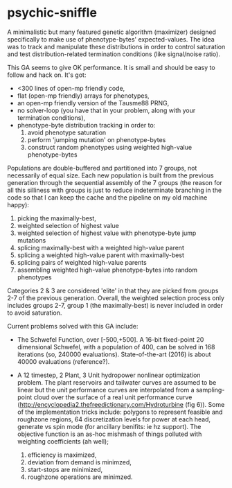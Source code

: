 # psychic-sniffle

A minimalistic but many featured genetic algorithm (maximizer) designed specifically to make use of phenotype-bytes' expected-values. The idea was to track and manipulate these distributions in order to control saturation and test distribution-related termination conditions (like signal/noise ratio).
 
 This GA seems to give OK performance. It is small and should be easy to follow and hack on. It's got:
* <300 lines of open-mp friendly code,
* flat (open-mp friendly) arrays for phenotypes,
* an open-mp friendly version of the Tausme88 PRNG,
* no solver-loop (you have that in your problem, along with your termination conditions),
* phenotype-byte distribution tracking in order to:
  1. avoid phenotype saturation
  2. perform 'jumping mutation' on phenotype-bytes
  3. construct random phenotypes using weighted high-value phenotype-bytes 

Populations are double-buffered and partitioned into 7 groups, not necessarily of equal size. Each new population is built from the previous generation through the sequential assembly of the 7 groups (the reason for all this silliness with groups is just to reduce indeterminate branching in the code so that I can keep the cache and the pipeline on my old machine happy):
 1. picking the maximally-best,
 2. weighted selection of highest value
 3. weighted selection of highest value with phenotype-byte jump mutations
 4. splicing maximally-best with a weighted high-value parent
 5. splicing a weighted high-value parent with maximally-best
 6. splicing pairs of weighted high-value parents
 7. assembling weighted high-value phenotype-bytes into random phenotypes

Categories 2 & 3 are considered 'elite' in that they are picked from groups 2-7 of the previous generation. Overall, the weighted selection process only includes groups 2-7, group 1 (the maximally-best) is never included in order to avoid saturation.

Current problems solved with this GA include:
* The Schwefel Function, over [-500,+500]. A 16-bit fixed-point 20 dimensional Schwefel, with
 a population of 400, can be solved in 168 iterations (so, 240000 evaluations). State-of-the-art
  (2016) is about 40000 evaluations (reference?).

* A 12 timestep, 2 Plant, 3 Unit hydropower nonlinear optimization problem. The plant reservoirs and tailwater
 curves are assumed to be linear but the unit performance curves are interpolated from a sampling-point
 cloud over the surface of a real unit performance curve (http://encyclopedia2.thefreedictionary.com/Hydroturbine
 (fig 6)). Some of the implementation tricks include: polygons to represent feasible and roughzone regions,
 64 discretization levels for power at each head, generate vs spin mode (for ancillary benifits: ie hz support).
  The objective function is an as-hoc mishmash of things polluted with weighting coefficients (ah well);
   1. efficiency is maximized,
   2. deviation from demand is minimzed,
   3. start-stops are minimized,
   4. roughzone operations are minimzed.
